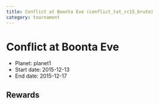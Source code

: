 ```yaml
---
title: Conflict at Boonta Eve (conflict_tat_rc15_brute)
category: tournament
---
```

# Conflict at Boonta Eve

  * Planet: planet1
  * Start date: 2015-12-13
  * End date: 2015-12-17

## Rewards

